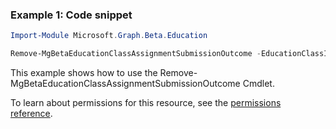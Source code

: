 ### Example 1: Code snippet

```powershellImport-Module Microsoft.Graph.Beta.Education

Remove-MgBetaEducationClassAssignmentSubmissionOutcome -EducationClassId $educationClassId -EducationAssignmentId $educationAssignmentId -EducationSubmissionId $educationSubmissionId -EducationOutcomeId $educationOutcomeId
```
This example shows how to use the Remove-MgBetaEducationClassAssignmentSubmissionOutcome Cmdlet.
To learn about permissions for this resource, see the [permissions reference](/graph/permissions-reference).

